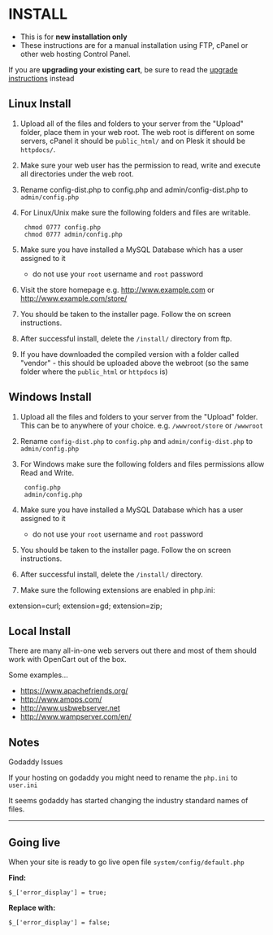 # INSTALL

* This is for __new installation only__
* These instructions are for a manual installation using FTP, cPanel or other web hosting Control Panel.


If you are __upgrading your existing cart__, be sure to read the [upgrade instructions](UPGRADE.md) instead


## Linux Install

1. Upload all of the files and folders to your server from the "Upload" folder, place them in your web root. The web root is different on some servers, cPanel it should be ```public_html/``` and on Plesk it should be ```httpdocs/```.
2. Make sure your web user has the permission to read, write and execute all directories under the web root.
3. Rename config-dist.php to config.php and admin/config-dist.php to ```admin/config.php```
4. For Linux/Unix make sure the following folders and files are writable.

		chmod 0777 config.php
		chmod 0777 admin/config.php

5. Make sure you have installed a MySQL Database which has a user assigned to it
	* do not use your ```root``` username and ```root``` password
6. Visit the store homepage e.g. http://www.example.com or http://www.example.com/store/
7. You should be taken to the installer page. Follow the on screen instructions.
8. After successful install, delete the ```/install/``` directory from ftp.
9. If you have downloaded the compiled version with a folder called "vendor" - this should be uploaded above the webroot (so the same folder where the ```public_html``` or ```httpdocs``` is)

## Windows Install

1. Upload all the files and folders to your server from the "Upload" folder. This can be to anywhere of your choice. e.g. ```/wwwroot/store``` or ```/wwwroot```
2. Rename ```config-dist.php``` to ```config.php``` and ```admin/config-dist.php``` to ```admin/config.php```
3. For Windows make sure the following folders and files permissions allow Read and Write.

		config.php
		admin/config.php

4. Make sure you have installed a MySQL Database which has a user assigned to it
	* do not use your ```root``` username and ```root``` password
5. You should be taken to the installer page. Follow the on screen instructions.
6. After successful install, delete the ```/install/``` directory.

7. Make sure the following extensions are enabled in php.ini:

extension=curl;
extension=gd;
extension=zip;

## Local Install

There are many all-in-one web servers out there and most of them should work with OpenCart out of the box.

Some examples...

* https://www.apachefriends.org/
* http://www.ampps.com/
* http://www.usbwebserver.net
* http://www.wampserver.com/en/

## Notes

Godaddy Issues

If your hosting on godaddy you might need to rename the ```php.ini``` to ```user.ini```

It seems godaddy has started changing the industry standard names of files.

----------------------------

## Going live
When your site is ready to go live open file ```system/config/default.php``` 

**Find:**

`$_['error_display'] = true;`

**Replace with:**

`$_['error_display'] = false;`
